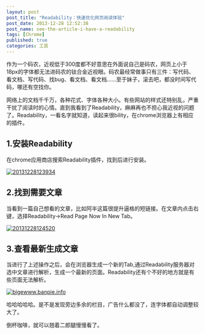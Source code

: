 ```yaml
---
layout: post
post_title: "Readability：快速优化网页阅读体验"
post_date: 2013-12-28 12:52:38
post_name: see-the-article-i-have-a-readability
tags: [Chrome]
published: true
categories: 工具
---
```


作为一个码农，近视低于300度都不好意思在外面说自己是码农，网页上小于18px的字体都无法进码农的钛合金近视眼。码农最经常做事只有三件：写代码、看文档、写代码、找bug、看文档、看文档......至于妹子，滚去吧，都没时间写代码，哪还有空找你。

网络上的文档千千万，各种花式、字体各种大小。有些网站的样式还特别乱，严重干扰了阅读时的心情。直到我看到了Readability，麻麻再也不担心我近视的问题了。Readability，一看名字就知道，读起来很bility，在chrome浏览器上有相应的插件。

## 1.安装Readability

在chrome应用商店搜索Readability插件，找到后进行安装。

[![20131228123934](http://7arnhx.com1.z0.glb.clouddn.com/wp-content/uploads/2013/12/20131228123934.jpg)](http://7arnhx.com1.z0.glb.clouddn.com/wp-content/uploads/2013/12/20131228123934.jpg)

## 2.找到需要文章

当看到一篇自己想看的文章，比如阿半这篇很提升逼格的短链接。在文章内点击右键，选择Readability-&gt;Read Page Now In New Tab。

[![20131228124520](http://7arnhx.com1.z0.glb.clouddn.com/wp-content/uploads/2013/12/20131228124520.jpg)](http://7arnhx.com1.z0.glb.clouddn.com/wp-content/uploads/2013/12/20131228124520.jpg)

## 3.查看最新生成文章

当进行了上述操作之后，会在浏览器生成一个新的Tab,通过Readability服务器对选中文章进行解析，生成一个最新的页面。Readability还有个不好的地方就是有些页面无法解析。

[![bigewww.banpie.info](http://7arnhx.com1.z0.glb.clouddn.com/wp-content/uploads/2013/12/bigewww.banpie.info_.png)](http://7arnhx.com1.z0.glb.clouddn.com/wp-content/uploads/2013/12/bigewww.banpie.info_.png)

哈哈哈哈哈。是不是发现旁边多余的栏目，广告什么都没了，连字体都自动调整较大了。

倒杯咖啡，就可以翘着二郎腿慢慢看了。